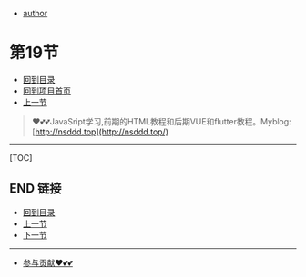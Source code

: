 + [author](https://github.com/3293172751)
# 第19节
+ [回到目录](../README.md)
+ [回到项目首页](../../README.md)
+ [上一节](18.md)
> ❤️💕💕JavaSript学习,前期的HTML教程和后期VUE和flutter教程。Myblog:[http://nsddd.top](http://nsddd.top/)
---
[TOC]





## END 链接
+ [回到目录](../README.md)
+ [上一节](18.md)
+ [下一节](20.md)
---
+ [参与贡献❤️💕💕](https://github.com/3293172751/CS_COURSE/blob/master/Git/git-contributor.md)

